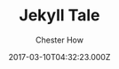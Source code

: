 ---
title: Jekyll Tale
github: https://github.com/chesterhow/tale
demo: https://chesterhow.github.io/tale/
author: Chester How
ssg:
  - Jekyll
cms:
  - Markdown
date: 2017-03-10T04:32:23.000Z
description: Minimal Jekyll theme for storytellers
draft: true
publish_date: '2017-03-10T04:32:23Z'
update_date: '2021-05-03T08:35:47Z'
github_star: 900
github_fork: 846
---